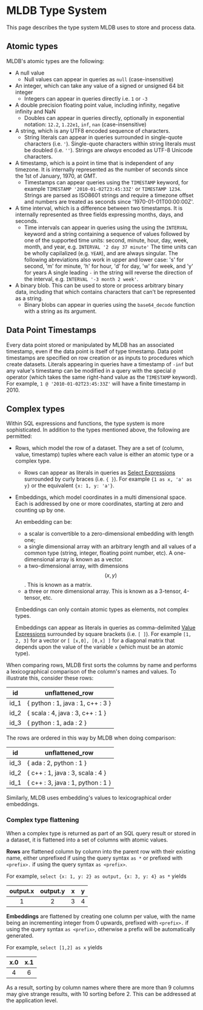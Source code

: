 # MLDB Type System

This page describes the type system MLDB uses to store and process data.

## Atomic types

MLDB's atomic types are the following:

- A null value
    - Null values can appear in queries as `null` (case-insensitive)
- An integer, which can take any value of a signed or unsigned 64 bit integer
    - Integers can appear in queries directly i.e. `1` or `-3`
- A double precision floating point value, including infinity, negative infinity
and NaN
    - Doubles can appear in queries directly, optionally in exponential notation: `12.2`, `1.22e1`, `inf`, `nan` (case-insensitive)
- A string, which is any UTF8 encoded sequence of characters.
    - String literals can appear in queries surrounded in single-quote characters (i.e. `'`). Single-quote characters within string literals must be doubled (i.e. `''`). Strings are *always* encoded as UTF-8 Unicode characters.
- A timestamp, which is a point in time that is independent of any timezone.  It is
internally represented as the number of seconds since the 1st of January, 1970,
at GMT.
    - Timestamps can appear queries using the `TIMESTAMP` keyword, for example `TIMESTAMP '2010-01-02T23:45:33Z'` or `TIMESTAMP 1234`. Strings are parsed as ISO8601 strings and require a timezone offset and numbers are treated as seconds since '1970-01-01T00:00:00Z'.
- A time interval, which is a difference between two timestamps.  It is
internally represented as three fields expressing months, days, and seconds.
    - Time intervals can appear in queries using the  using the `INTERVAL` keyword and a string containing a sequence of values 
followed by one of the supported time units: second, minute, hour, day, week, month, and year, e.g. `INTERVAL '2 day 37 minute'`
The time units can be wholly capilalized (e.g. `YEAR`), and are always singular. 
The following abreviations also work in upper and lower case: 's' for second, 'm' for minute, 'h' for hour, 'd' for day,
'w' for week, and 'y' for years
A single leading `-` in the string will reverse the direction of the interval, e.g. `INTERVAL '-3 month 2 week'`.
- A binary blob.  This
  can be used to store or process arbitrary binary data, including that which
  contains characters that can't be represented as a string.
  - Binary blobs can appear in queries using the `base64_decode` function
    with a string as its argument.

## Data Point Timestamps

Every data point stored or manipulated by MLDB has an associated timestamp, even if the data point is itself of type timestamp. Data point timestamps are specified on row creation or as inputs to procedures which create datasets. Literals appearing in queries have a timestamp of `-inf` but any value's timestamp can be modified in a query with the special `@` operator (which takes the same right-hand value as the `TIMESTAMP` keyword). For example, `1 @ '2010-01-02T23:45:33Z'` will have a finite timestamp in 2010.

## Complex types

Within SQL expressions and functions, the type system is more sophisticated.  In
addition to the types mentioned above, the following are permitted:

- Rows, which model the row of a dataset.  They are a set of
(column, value, timestamp) tuples where each value is either an atomic type or a complex type.
    - Rows can appear as literals in queries as [Select Expressions](SelectExpression.md) surrounded by curly braces (i.e. `{ }`). For example `{1 as x, 'a' as y}` or the equivalent `{x: 1, y: 'a'}`.
- Embeddings, which model coordinates in a multi dimensional space.  Each
  is addressed by one or more coordinates, starting at zero and counting
  up by one.
  
  An embedding can be:
  - a scalar is convertible to a zero-dimensional embedding with length
    one;
  - a single dimensional array with an arbitrary length and all values of
    a common type (string, integer, floating point number, etc).
    A one-dimensional array is known as a vector.
  - a two-dimensional array, with dimensions $$(x,y)$$.  This is known as
    a matrix.
  - a three or more dimensional array.  This is known as a 3-tensor, 4-tensor,
    etc.
  
  Embeddings can only contain atomic types as elements, not complex types.

  Embeddings can appear as literals in queries as comma-delimited
  [Value Expressions](ValueExpression.md) surrounded by square brackets
  (i.e. `[ ]`). For example `[1, 2, 3]` for  a vector or
  `[ [x,0], [0,x] ]` for a diagonal matrix that depends upon the value
  of the variable `x` (which must be an atomic type).


When comparing rows, MLDB first sorts the columns by name and performs a lexicographical comparison of the column's names and values.
To illustrate this, consider these rows:

| id |  unflattened_row | 
| ----- | --- |
| id_1   | { python : 1, java : 1, c++ : 3 } | 
| id_2   | { scala : 4, java : 3, c++ : 1 } |
| id_3   | { python : 1, ada : 2 } |

The rows are ordered in this way by MLDB when doing comparison:

| id |  unflattened_row | 
| ----- | --- |
| id_3   | { ada : 2, python : 1 } |
| id_2   | { c++ : 1, java : 3, scala : 4 } |
| id_1   | { c++ : 3, java : 1, python : 1 } | 

Similarly, MLDB uses embedding's values to lexicographical order embeddings.

### Complex type flattening

When a complex type is returned as part of an SQL query result or stored in a dataset, it is flattened into a set of columns with atomic values.

**Rows** are flattened column by column into the parent row with their existing name, either unprefixed if using the query syntax `as *` or prefixed with `<prefix>.` if using the query syntax `as <prefix>`. 

For example, `select {x: 1, y: 2} as output, {x: 3, y: 4} as *` yields 


 output.x | output.y | x | y
:----------:|:----------:|:---:|:---:
     1    |     2    | 3 | 4


**Embeddings** are flattened by creating one column per value, with
the name being an incrementing integer from 0 upwards, prefixed with `<prefix>.` if using the query syntax `as <prefix>`, otherwise a prefix will be automatically generated. 

For example, `select [1,2] as x` yields


 x.0  | x.1 
:----:|:----:
  4   |  6


As a result, sorting by column names where there are more than 9 columns
may give strange results, with 10 sorting before 2.  This can be
addressed at the application level.

<!-- NTD: will be addressed at the MLDB level with structured column names -->

